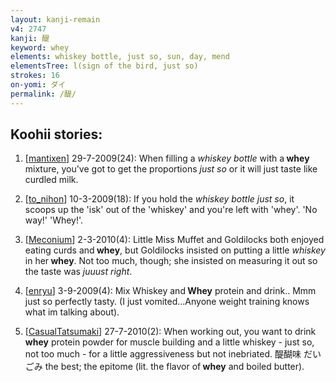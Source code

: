 ```yaml
---
layout: kanji-remain
v4: 2747
kanji: 醍
keyword: whey
elements: whiskey bottle, just so, sun, day, mend
elementsTree: l(sign of the bird, just so)
strokes: 16
on-yomi: ダイ
permalink: /醍/
---
```


## Koohii stories: 

1) [<a href="http://kanji.koohii.com/profile/mantixen">mantixen</a>] 29-7-2009(24): When filling a <em>whiskey bottle</em> with a<strong> whey</strong> mixture, you&#039;ve got to get the proportions <em>just so</em> or it will just taste like curdled milk.

2) [<a href="http://kanji.koohii.com/profile/to_nihon">to_nihon</a>] 10-3-2009(18): If you hold the <em>whiskey bottle</em> <em>just so</em>, it scoops up the &#039;isk&#039; out of the &#039;whiskey&#039; and you&#039;re left with &#039;whey&#039;. &#039;No way!&#039; &#039;Whey!&#039;.

3) [<a href="http://kanji.koohii.com/profile/Meconium">Meconium</a>] 2-3-2010(4): Little Miss Muffet and Goldilocks both enjoyed eating curds and<strong> whey</strong>, but Goldilocks insisted on putting a little <em>whiskey</em> in her<strong> whey</strong>. Not too much, though; she insisted on measuring it out so the taste was <em>juuust right</em>.

4) [<a href="http://kanji.koohii.com/profile/enryu">enryu</a>] 3-9-2009(4): Mix Whiskey and<strong> Whey</strong> protein and drink.. Mmm just so perfectly tasty. (I just vomited...Anyone weight training knows what im talking about).

5) [<a href="http://kanji.koohii.com/profile/CasualTatsumaki">CasualTatsumaki</a>] 27-7-2010(2): When working out, you want to drink<strong> whey</strong> protein powder for muscle building and a little whiskey - just so, not too much - for a little aggressiveness but not inebriated. 醍醐味 だいごみ the best; the epitome (lit. the flavor of<strong> whey</strong> and boiled butter).

